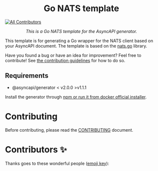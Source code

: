 <h1 align="center">Go NATS template</h1>

<!-- ALL-CONTRIBUTORS-BADGE:START - Do not remove or modify this section -->
[![All Contributors](https://img.shields.io/badge/all_contributors-0-orange.svg?style=flat-square)](#contributors-)
<!-- ALL-CONTRIBUTORS-BADGE:END -->

<p align="center">
  <em>This is a Go NATS template for the AsyncAPI generator.</em>
</p>

This template is for generating a Go wrapper for the NATS client based on your AsyncAPI document. The template is based on the [nats.go](https://github.com/nats-io/nats.go) library.

Have you found a bug or have an idea for improvement? Feel free to contribute! See [the contribution guidelines](#Contributing) for how to do so.

## Requirements
* @asyncapi/generator < v2.0.0 >v1.1.1

Install the generator through [npm or run it from docker official installer](https://github.com/asyncapi/generator#install).


# Contributing

Before contributing, please read the [CONTRIBUTING](CONTRIBUTING.md) document.

# Contributors ✨

Thanks goes to these wonderful people ([emoji key](https://allcontributors.org/docs/en/emoji-key)):

<!-- ALL-CONTRIBUTORS-LIST:START - Do not remove or modify this section -->
<!-- prettier-ignore-start -->
<!-- markdownlint-disable -->

<!-- markdownlint-restore -->
<!-- prettier-ignore-end -->

<!-- ALL-CONTRIBUTORS-LIST:END -->